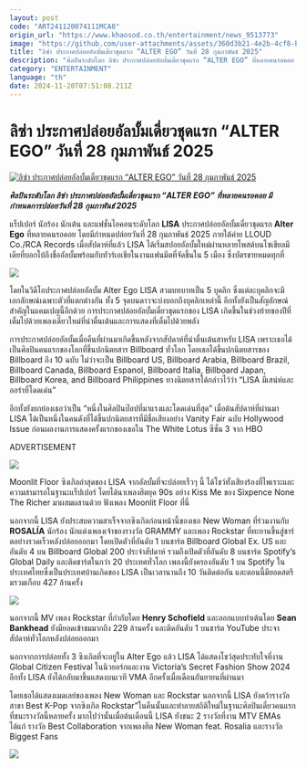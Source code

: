```yaml
---
layout: post
code: "ART241120074111MCA8"
origin_url: "https://www.khaosod.co.th/entertainment/news_9513773"
image: "https://github.com/user-attachments/assets/360d3b21-4e2b-4cf8-b74e-5587ebadb945"
title: "ลิซ่า ประกาศปล่อยอัลบั้มเดี่ยวชุดแรก “ALTER EGO” วันที่ 28 กุมภาพันธ์ 2025"
description: "ศิลปินระดับโลก ลิซ่า ประกาศปล่อยอัลบั้มเดี่ยวชุดแรก “ALTER EGO” ที่หลายคนรอคอย มีกำหนดการปล่อยวันที่ 28 กุมภาพันธ์ 2025"
category: "ENTERTAINMENT"
language: "th"
date: 2024-11-20T07:51:08.211Z
---
```


# ลิซ่า ประกาศปล่อยอัลบั้มเดี่ยวชุดแรก “ALTER EGO” วันที่ 28 กุมภาพันธ์ 2025

[![ลิซ่า ประกาศปล่อยอัลบั้มเดี่ยวชุดแรก “ALTER EGO” วันที่ 28 กุมภาพันธ์ 2025](https://www.khaosod.co.th/wpapp/uploads/2024/11/lisa1-1.jpg "ลิซ่า ประกาศปล่อยอัลบั้มเดี่ยวชุดแรก “ALTER EGO” วันที่ 28 กุมภาพันธ์ 2025")](https://www.khaosod.co.th/wpapp/uploads/2024/11/lisa1-1.jpg)

_**ศิลปินระดับโลก ลิซ่า ประกาศปล่อยอัลบั้มเดี่ยวชุดแรก “ALTER EGO” ที่หลายคนรอคอย มีกำหนดการปล่อยวันที่ 28 กุมภาพันธ์ 2025**_

แร็ปเปอร์ นักร้อง นักเต้น และแฟชั่นไอคอนระดับโลก **LISA** ประกาศปล่อยอัลบั้มเดี่ยวชุดแรก **Alter Ego** ที่หลายคนรอคอย โดยมีกำหนดปล่อยวันที่ 28 กุมภาพันธ์ 2025 ภายใต้ค่าย LLOUD Co./RCA Records เมื่อสัปดาห์ที่แล้ว LISA ได้เริ่มสปอยอัลบั้มใหม่ผ่านหลายโพสต์บนโซเชียลมีเดียที่บอกใบ้ถึงชื่ออัลบั้มพร้อมกับทัวร์เอเชียในงานแฟนมีตที่จัดขึ้นใน 5 เมือง ซึ่งบัตรขายหมดทุกที่

[![](https://www.khaosod.co.th/wpapp/uploads/2024/11/lisa3.jpg)](https://www.khaosod.co.th/wpapp/uploads/2024/11/lisa3.jpg)

โดยในวิดีโอประกาศปล่อยอัลบั้ม Alter Ego LISA สวมบทบาทเป็น 5 บุคลิก ซึ่งแต่ละบุคลิกจะมีเอกลักษณ์เฉพาะตัวที่แตกต่างกัน ทั้ง 5 จุดบนดาวจะบ่งบอกถึงบุคลิกเหล่านี้ อีกทั้งยังเป็นสัญลักษณ์สำคัญในแคมเปญนี้อีกด้วย การประกาศปล่อยอัลบั้มเดี่ยวชุดแรกของ LISA เกิดขึ้นในช่วงท้ายของปีที่เต็มไปด้วยเพลงเดี่ยวใหม่ที่น่าตื่นเต้นและการแสดงที่เต็มไปด้วยพลัง

การประกาศปล่อยอัลบั้มเมื่อคืนที่ผ่านมาเกิดขึ้นหลังจากสัปดาห์ที่น่าตื่นเต้นสาหรับ LISA เพราะเธอได้เป็นศิลปินคนแรกของโลกที่ขึ้นปกนิตยสาร Billboard ทั่วโลก โดยเธอได้ขึ้นปกนิตยสารของ Billboard ถึง 10 ฉบับ ไม่ว่าจะเป็น Billboard US, Billboard Arabia, Billboard Brazil, Billboard Canada, Billboard Espanol, Billboard Italia, Billboard Japan, Billboard Korea, and Billboard Philippines ทางนิตยสารได้กล่าวไว้ว่า “LISA มีเสน่ห์และออร่าที่โดดเด่น”

อีกทั้งยังยกย่องเธอว่าเป็น “หนึ่งในศิลปินป๊อปที่มาแรงและโดดเด่นที่สุด” เมื่อต้นสัปดาห์ที่ผ่านมา LISA ได้เป็นหนึ่งในคนดังที่ได้ขึ้นปกนิตยสารที่มีชื่อเสียงอย่าง Vanity Fair ฉบับ Hollywood Issue ก่อนผลงานการแสดงครั้งแรกของเธอใน The White Lotus ซีซั่น 3 จาก HBO

ADVERTISEMENT

[![](https://www.khaosod.co.th/wpapp/uploads/2024/11/lisa5.jpg)](https://www.khaosod.co.th/wpapp/uploads/2024/11/lisa5.jpg)

Moonlit Floor ซิงเกิลล่าสุดของ LISA จากอัลบั้มที่จะปล่อยเร็วๆ นี้ ได้โชว์ทั้งเสียงร้องที่ไพเราะและความสามารถในฐานะแร็ปเปอร์ โดยได้นาเพลงฮิตยุค 90s อย่าง Kiss Me ของ Sixpence None The Richer มาผสมผสานด้วย ฟังเพลง Moonlit Floor ที่นี่

นอกจากนี้ LISA ยังประสบความสาเร็จจากซิงเกิลก่อนหน้านี้ของเธอ New Woman ที่ร่วมงานกับ **ROSALÍA** นักร้อง นักแต่งเพลงเจ้าของรางวัล GRAMMY และเพลง Rockstar ที่ทะยานขึ้นสู่ชาร์ตอย่างรวดเร็วหลังปล่อยออกมา โดยเปิดตัวที่อันดับ 1 บนชาร์ต Billboard Global Ex. US และอันดับ 4 บน Billboard Global 200 ประจำสัปดาห์ รวมถึงเปิดตัวที่อันดับ 8 บนชาร์ต Spotify’s Global Daily และติดชาร์ตในกว่า 20 ประเทศทั่วโลก เพลงนี้ยังครองอันดับ 1 บน Spotify ในประเทศไทยซึ่งเป็นประเทศบ้านเกิดของ LISA เป็นเวลานานถึง 10 วันติดต่อกัน และตอนนี้มียอดสตรีมรวมเกือบ 427 ล้านครั้ง

[![](https://www.khaosod.co.th/wpapp/uploads/2024/11/lisa6.jpg)](https://www.khaosod.co.th/wpapp/uploads/2024/11/lisa6.jpg)

นอกจากนี้ MV เพลง Rockstar ที่กำกับโดย **Henry Schofield** และออกแบบท่าเต้นโดย **Sean Bankhead** ยังมียอดเข้าชมมากถึง 229 ล้านครั้ง และติดอันดับ 1 บนชาร์ต YouTube ประจาสัปดาห์ทั่วโลกหลังปล่อยออกมา

นอกจากการปล่อยทั้ง 3 ซิงเกิลที่จะอยู่ใน Alter Ego แล้ว LISA ได้แสดงโชว์สุดประทับใจที่งาน Global Citizen Festival ในนิวยอร์กและงาน Victoria’s Secret Fashion Show 2024 อีกทั้ง LISA ยังได้กลับมาขึ้นแสดงบนเวที VMA อีกครั้งเมื่อเดือนกันยายนที่ผ่านมา

โดยเธอได้แสดงเมดเลย์ของเพลง New Woman และ Rockstar นอกจากนี้ LISA ยังคว้ารางวัลสาขา Best K-Pop จากซิงเกิล Rockstar”ในคืนนั้นและทำลายสถิติใหม่ในฐานะศิลปินเดี่ยวคนแรกที่ชนะรางวัลนี้หลายครั้ง มากไปว่านั้นเมื่อต้นเดือนนี้ LISA ยังชนะ 2 รางวัลที่งาน MTV EMAs ได้แก่ รางวัล Best Collaboration จากเพลงฮิต New Woman feat. Rosalia และรางวัล Biggest Fans

[![](https://www.khaosod.co.th/wpapp/uploads/2024/11/lisa8.jpg)](https://www.khaosod.co.th/wpapp/uploads/2024/11/lisa8.jpg)